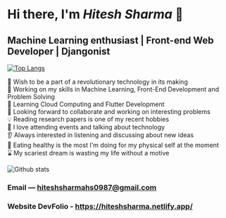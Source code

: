 


# Hi there, I'm *Hitesh Sharma* 👋

##  Machine Learning enthusiast | Front-end Web Developer | Djangonist 


[![Top Langs](https://github-readme-stats.vercel.app/api/top-langs/?username=HiteshSharma-github)](https://github.com/HiteshSharma-github/github-readme-stats)

🎯 Wish to be a part of a revolutionary technology in its making                                                                                
🔭 Working on my skills in Machine Learning, Front-End Development and Problem Solving                                                              
🌱 Learning Cloud Computing and Flutter Development                                                                           
👀 Looking forward to collaborate and working on interesting problems                                                           
💡 Reading research papers is one of my recent hobbies                                           
🎫 I love attending events and talking about technology                                              
👂 Always interested in listening and discussing about new ideas                                      
🍎 Eating healthy is the most I'm doing for my physical self at the moment                                                   
⌛ My scariest dream is wasting my life without a motive                                                                     

![Github stats](https://github-readme-stats.vercel.app/api?username=HiteshSharma-github)


### Email — hiteshsharmahs0987@gmail.com
### Website DevFolio - https://hiteshsharma.netlify.app/
